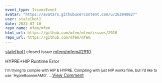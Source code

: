 ```yaml
---
event_type: IssuesEvent
avatar: "https://avatars.githubusercontent.com/u/26384082?"
user: stale[bot]
date: 2022-07-10
repo_name: mfem/mfem
html_url: https://github.com/mfem/mfem/issues/2910
repo_url: https://github.com/mfem/mfem
---
```


<a href='https://github.com/stale[bot]' target='_blank'>stale[bot]</a> closed issue <a href='https://github.com/mfem/mfem/issues/2910' target='_blank'>mfem/mfem#2910</a>.

<p>HYPRE+HIP Runtime Error</p><small>I'm trying to compile with HIP & HYPRE. Compiling with just HIP works fine, but I'd like to use `HypreBoomerAMG`....</small><a href='https://github.com/mfem/mfem/issues/2910' target='_blank'>View Comment</a>